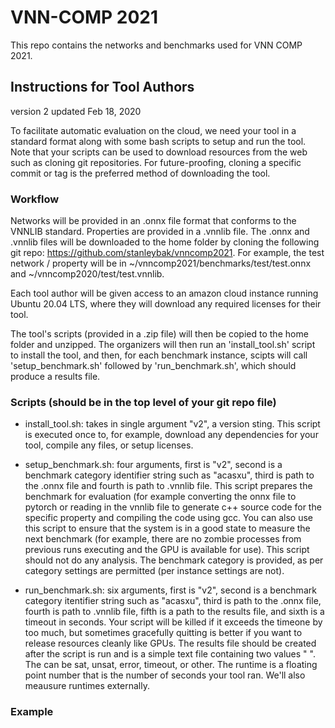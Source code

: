 # VNN-COMP 2021 

This repo contains the networks and benchmarks used for VNN COMP 2021.

## Instructions for Tool Authors
version 2
updated Feb 18, 2020

To facilitate automatic evaluation on the cloud, we need your tool in a standard format along with some bash scripts to setup and run the tool. Note that your scripts can be used to download resources from the web such as cloning git repositories. For future-proofing, cloning a specific commit or tag is the preferred method of downloading the tool.

### Workflow
Networks will be provided in an .onnx file format that conforms to the VNNLIB standard. Properties are provided in a .vnnlib file. The .onnx and .vnnlib files will be downloaded to the home folder by cloning the following git repo: https://github.com/stanleybak/vnncomp2021. For example, the test network / property will be in ~/vnncomp2021/benchmarks/test/test.onnx and ~/vnncomp2020/test/test.vnnlib.

Each tool author will be given access to an amazon cloud instance running Ubuntu 20.04 LTS, where they will download any required licenses for their tool. 

The tool's scripts (provided in a .zip file) will then be copied to the home folder and unzipped. The organizers will then run an 'install_tool.sh' script to install the tool, and then, for each benchmark instance, scipts will call 'setup_benchmark.sh' followed by 'run_benchmark.sh', which should produce a results file.

 
### Scripts (should be in the top level of your git repo file)

* install_tool.sh: takes in single argument "v2", a version sting. This script is executed once to, for example, download any dependencies for your tool, compile any files, or setup licenses.

* setup_benchmark.sh: four arguments, first is "v2", second is a benchmark category identifier string such as "acasxu", third is path to the .onnx file and fourth is path to .vnnlib file. This script prepares the benchmark for evaluation (for example converting the onnx file to pytorch or reading in the vnnlib file to generate c++ source code for the specific property and compiling the code using gcc. You can also use this script to ensure that the system is in a good state to measure the next benchmark (for example, there are no zombie processes from previous runs executing and the GPU is available for use). This script should not do any analysis. The benchmark category is provided, as per category settings are permitted (per instance settings are not).

* run_benchmark.sh: six arguments, first is "v2", second is a benchmark category itentifier string such as "acasxu", third is path to the .onnx file, fourth is path to .vnnlib file, fifth is a path to the results file, and sixth is a timeout in seconds. Your script will be killed if it exceeds the timeone by too much, but sometimes gracefully quitting is better if you want to release resources cleanly like GPUs. The results file should be created after the script is run and is a simple text file containing two values "<result> <runtime>". The <result> can be sat, unsat, error, timeout, or other. The runtime is a floating point number that is the number of seconds your tool ran. We'll also meausure runtimes externally.

### Example
